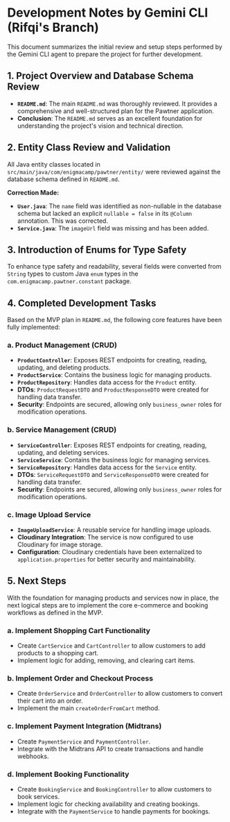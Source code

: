 # Development Notes by Gemini CLI (Rifqi's Branch)

This document summarizes the initial review and setup steps performed by the Gemini CLI agent to prepare the project for further development.

## 1. Project Overview and Database Schema Review

- **`README.md`**: The main `README.md` was thoroughly reviewed. It provides a comprehensive and well-structured plan for the Pawtner application.
- **Conclusion**: The `README.md` serves as an excellent foundation for understanding the project's vision and technical direction.

## 2. Entity Class Review and Validation

All Java entity classes located in `src/main/java/com/enigmacamp/pawtner/entity/` were reviewed against the database schema defined in `README.md`.

**Correction Made:**
- **`User.java`**: The `name` field was identified as non-nullable in the database schema but lacked an explicit `nullable = false` in its `@Column` annotation. This was corrected.
- **`Service.java`**: The `imageUrl` field was missing and has been added.

## 3. Introduction of Enums for Type Safety

To enhance type safety and readability, several fields were converted from `String` types to custom Java `enum` types in the `com.enigmacamp.pawtner.constant` package.

## 4. Completed Development Tasks

Based on the MVP plan in `README.md`, the following core features have been fully implemented:

### a. Product Management (CRUD)
- **`ProductController`**: Exposes REST endpoints for creating, reading, updating, and deleting products.
- **`ProductService`**: Contains the business logic for managing products.
- **`ProductRepository`**: Handles data access for the `Product` entity.
- **DTOs**: `ProductRequestDTO` and `ProductResponseDTO` were created for handling data transfer.
- **Security**: Endpoints are secured, allowing only `business_owner` roles for modification operations.

### b. Service Management (CRUD)
- **`ServiceController`**: Exposes REST endpoints for creating, reading, updating, and deleting services.
- **`ServiceService`**: Contains the business logic for managing services.
- **`ServiceRepository`**: Handles data access for the `Service` entity.
- **DTOs**: `ServiceRequestDTO` and `ServiceResponseDTO` were created for handling data transfer.
- **Security**: Endpoints are secured, allowing only `business_owner` roles for modification operations.

### c. Image Upload Service
- **`ImageUploadService`**: A reusable service for handling image uploads.
- **Cloudinary Integration**: The service is now configured to use Cloudinary for image storage.
- **Configuration**: Cloudinary credentials have been externalized to `application.properties` for better security and maintainability.

## 5. Next Steps

With the foundation for managing products and services now in place, the next logical steps are to implement the core e-commerce and booking workflows as defined in the MVP.

### a. Implement Shopping Cart Functionality
- Create `CartService` and `CartController` to allow customers to add products to a shopping cart.
- Implement logic for adding, removing, and clearing cart items.

### b. Implement Order and Checkout Process
- Create `OrderService` and `OrderController` to allow customers to convert their cart into an order.
- Implement the main `createOrderFromCart` method.

### c. Implement Payment Integration (Midtrans)
- Create `PaymentService` and `PaymentController`.
- Integrate with the Midtrans API to create transactions and handle webhooks.

### d. Implement Booking Functionality
- Create `BookingService` and `BookingController` to allow customers to book services.
- Implement logic for checking availability and creating bookings.
- Integrate with the `PaymentService` to handle payments for bookings.
